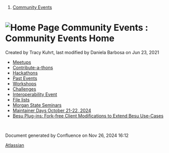 1. [Community Events](index.html)

# ![Home Page](images/icons/contenttypes/home_page_16.png) Community Events : Community Events Home

Created by Tracy Kuhrt, last modified by Daniela Barbosa on Jun 23, 2021

- [Meetups](Meetups_21790901.html)
- [Contribute-a-thons](Contribute-a-thons_21790837.html)
- [Hackathons](Hackathons_21791103.html)
- [Past Events](Past-Events_21791107.html)
- [Workshops](Workshops_21790888.html)
- [Challenges](Challenges_21792347.html)
- [Interoperability Event](Interoperability-Event_21793489.html)
- [File lists](File-lists_21790869.html)
- [Morgan State Seminars](Morgan-State-Seminars_21793775.html)
- [Maintainer Days October 21-22, 2024](Maintainer-Days-October-21-22%2C-2024_21794390.html)
- [Besu Plug-ins: Fork-free Client Modifications to Extend Besu Use-Cases](21794619.html)

 

Document generated by Confluence on Nov 26, 2024 16:12

[Atlassian](http://www.atlassian.com/)
